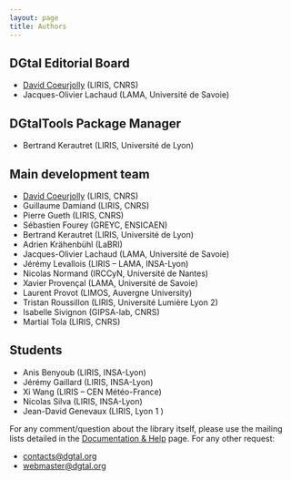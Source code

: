 ```yaml
---
layout: page
title: Authors
---
```


## DGtal Editorial Board

* [David Coeurjolly](https://perso.liris.cnrs.fr/david.coeurjolly/) (LIRIS, CNRS)
* Jacques-Olivier Lachaud (LAMA, Université de Savoie)

## DGtalTools Package Manager

* Bertrand Kerautret (LIRIS, Université de Lyon)

## Main development team

* [David Coeurjolly](https://perso.liris.cnrs.fr/david.coeurjolly/) (LIRIS, CNRS)
* Guillaume Damiand (LIRIS, CNRS)
* Pierre Gueth (LIRIS, CNRS)
* Sébastien Fourey (GREYC, ENSICAEN)
* Bertrand Kerautret (LIRIS, Université de Lyon)
* Adrien Krähenbühl (LaBRI)
* Jacques-Olivier Lachaud (LAMA, Université de Savoie)
* Jérémy Levallois (LIRIS – LAMA, INSA-Lyon)
* Nicolas Normand (IRCCyN, Université de Nantes)
* Xavier Provençal (LAMA, Université de Savoie)
* Laurent Provot (LIMOS, Auvergne University)
* Tristan Roussillon (LIRIS, Université Lumière Lyon 2)
* Isabelle Sivignon (GIPSA-lab, CNRS)
* Martial Tola (LIRIS, CNRS)


## Students

* Anis Benyoub (LIRIS, INSA-Lyon)
* Jérémy Gaillard (LIRIS, INSA-Lyon)
* Xi Wang (LIRIS – CEN Météo-France)
* Nicolas Silva (LIRIS, INSA-Lyon)
* Jean-David Genevaux (LIRIS, Lyon 1  )

For any comment/question about the library itself, please use the mailing lists detailed in the [Documentation & Help][1] page. For any other request:

* contacts@dgtal.org
* webmaster@dgtal.org

 [1]: http://dgtal.org/documentation-help/ "Documentation & Help"
